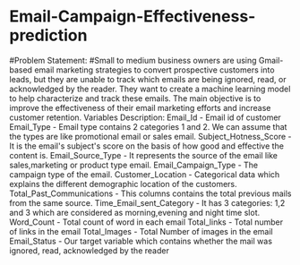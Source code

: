 # Email-Campaign-Effectiveness-prediction
#Problem Statement:
#Small to medium business owners are using Gmail-based email marketing strategies to convert prospective customers into leads, but they are unable to track which emails are being ignored, read, or acknowledged by the reader. They want to create a machine learning model to help characterize and track these emails. The main objective is to improve the effectiveness of their email marketing efforts and increase customer retention.
Variables Description:
Email_Id - Email id of customer
Email_Type - Email type contains 2 categories 1 and 2. We can assume that the types are like promotional email or sales email.
Subject_Hotness_Score - It is the email's subject's score on the basis of how good and effective the content is.
Email_Source_Type - It represents the source of the email like sales,marketing or product type email.
Email_Campaign_Type - The campaign type of the email.
Customer_Location - Categorical data which explains the different demographic location of the customers.
Total_Past_Communications - This columns contains the total previous mails from the same source.
Time_Email_sent_Category - It has 3 categories: 1,2 and 3 which are considered as morning,evening and night time slot.
Word_Count - Total count of word in each email
Total_links - Total number of links in the email
Total_Images - Total Number of images in the email
Email_Status - Our target variable which contains whether the mail was ignored, read, acknowledged by the reader
